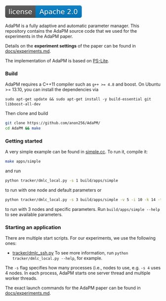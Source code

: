 <meta name="robots" content="noindex">

[![license](docs/apache2.svg?raw=true)](./LICENSE)

AdaPM is a fully adaptive and automatic parameter manager. This repository contains the AdaPM source code that we used for the experiments in the AdaPM paper.

Details on the **experiment settings** of the paper can be found in [docs/experiments.md](docs/experiments.md).

The implementation of AdaPM is based on [PS-Lite](https://github.com/dmlc/ps-lite).


### Build

AdaPM requires a C++11 compiler such as `g++ >= 4.8` and boost. On Ubuntu >= 13.10, you
can install the dependencies via
```
sudo apt-get update && sudo apt-get install -y build-essential git libboost-all-dev
```

Then clone and build

```bash
git clone https://github.com/anon256/AdaPM/
cd AdaPM && make
```

### Getting started

A very simple example can be found in [simple.cc](apps/simple.cc). To run it, compile it:

```bash
make apps/simple
```

and run

```bash
python tracker/dmlc_local.py -s 1 build/apps/simple
```

to run with one node and default parameters or 

```bash
python tracker/dmlc_local.py -s 3 build/apps/simple -v 5 -i 10 -k 14 -t 4
```
to run with 3 nodes and specific parameters. Run `build/apps/simple --help` to see available parameters.


### Starting an application

There are multiple start scripts. For our experiments, we use the following ones:
- [tracker/dmlc_ssh.py](tracker/dmlc_ssh.py)
To see more information, run `python tracker/dmlc_local.py --help`, for example.

The `-s` flag specifies how many processes (i.e., nodes to use, e.g. `-s 4` uses 4 nodes. In each process, AdaPM starts one server thread and multiple worker threads. 

The exact launch commands for the AdaPM paper can be found in [docs/experiments.md](docs/experiments.md).
